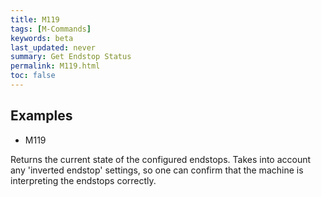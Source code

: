 ```yaml
---
title: M119
tags: [M-Commands] 
keywords: beta 
last_updated: never 
summary: Get Endstop Status 
permalink: M119.html
toc: false 
---
```



## Examples

* M119

Returns the current state of the configured endstops. Takes into account any 'inverted endstop' settings, so one can confirm that the machine is interpreting the endstops correctly.

